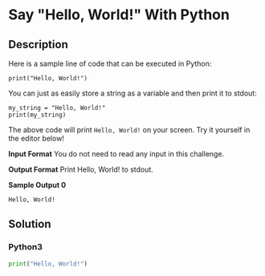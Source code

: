 # Say "Hello, World!" With Python


## Description
Here is a sample line of code that can be executed in Python:
```
print("Hello, World!")
```

You can just as easily store a string as a variable and then print it to stdout:
```
my_string = "Hello, World!"
print(my_string)
```

The above code will print `Hello, World!` on your screen. Try it yourself in the editor below!

**Input Format**
You do not need to read any input in this challenge.

**Output Format**
Print Hello, World! to stdout.

**Sample Output 0**
```
Hello, World!
```


## Solution

### Python3
```python
print("Hello, World!")
```
